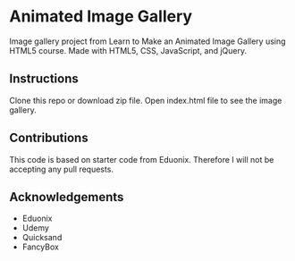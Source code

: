 # Animated Image Gallery
Image gallery project from Learn to Make an Animated Image Gallery using HTML5 course. Made with HTML5, CSS, JavaScript, and jQuery.

## Instructions
Clone this repo or download zip file. Open index.html file to see the image gallery.

## Contributions
This code is based on starter code from Eduonix. Therefore I will not be accepting any pull requests.

## Acknowledgements
* Eduonix 
* Udemy
* Quicksand
* FancyBox
